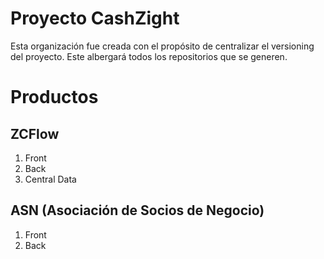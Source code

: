 # Proyecto CashZight
Esta organización fue creada con el propósito de centralizar el versioning del proyecto. Este albergará todos los repositorios que se generen.

# Productos
## ZCFlow
1. Front
2. Back
3. Central Data

## ASN (Asociación de Socios de Negocio)
1. Front
2. Back
